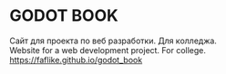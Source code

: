 # GODOT BOOK
Сайт для проекта по веб разработки. Для колледжа. <br>
Website for a web development project. For college. <br>
https://faflike.github.io/godot_book
